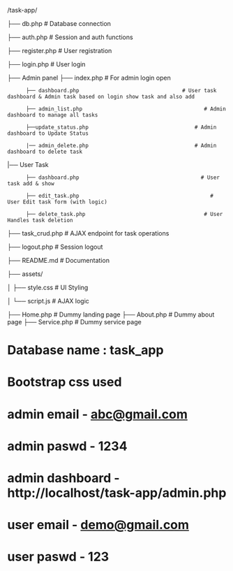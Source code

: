 
/task-app/


├── db.php                                                           # Database connection

├── auth.php                                                          # Session and auth functions

├── register.php                                                     # User registration

├── login.php                                                         # User login


├── Admin panel
          ├── index.php                                              # For admin login open

          ├── dashboard.php                                 # User task dashboard & Admin task based on login show task and also add
          
          ├── admin_list.php                                       # Admin dashboard to manage all tasks
          
          ├──update_status.php                                  # Admin dashboard to Update Status 
          
          |── admin_delete.php                                  # Admin dashboard to delete task

           
|── User Task               
          
          ├── dashboard.php                                       # User task add & show
          
          ├── edit_task.php                                          # User Edit task form (with logic)
          
          ├── delete_task.php                                      # User Handles task deletion

          
├── task_crud.php                                                   # AJAX endpoint for task operations

├── logout.php                                                       # Session logout

├── README.md                                                     # Documentation


├── assets/

│   ├── style.css                                                       # UI Styling

│   └── script.js                                                        # AJAX logic



├── Home.php                                                       # Dummy landing page
├── About.php                                                      # Dummy about page
├── Service.php                                                     # Dummy service page

# Database name    : task_app
# Bootstrap css used


#  admin email - abc@gmail.com
#  admin paswd - 1234

# admin dashboard - http://localhost/task-app/admin.php


#  user email - demo@gmail.com
#  user paswd - 123



